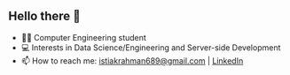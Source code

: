 ## Hello there 👋

- 👨‍💻 Computer Engineering student
- 💻 Interests in Data Science/Engineering and Server-side Development
- 📫 How to reach me: istiakrahman689@gmail.com | [LinkedIn](linkedin.com/in/i-rahman/) 
